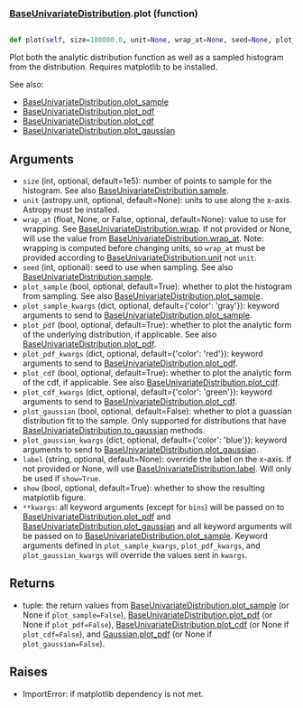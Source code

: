 ### [BaseUnivariateDistribution](BaseUnivariateDistribution.md).plot (function)


```py

def plot(self, size=100000.0, unit=None, wrap_at=None, seed=None, plot_sample=True, plot_sample_kwargs={'color': 'gray'}, plot_pdf=True, plot_pdf_kwargs={'color': 'red'}, plot_cdf=False, plot_cdf_kwargs={'color': 'green'}, plot_gaussian=False, plot_gaussian_kwargs={'color': 'blue'}, label=None, show=False, **kwargs)

```



Plot both the analytic distribution function as well as a sampled
histogram from the distribution.  Requires matplotlib to be installed.

See also:

* [BaseUnivariateDistribution.plot_sample](BaseUnivariateDistribution.plot_sample.md)
* [BaseUnivariateDistribution.plot_pdf](BaseUnivariateDistribution.plot_pdf.md)
* [BaseUnivariateDistribution.plot_cdf](BaseUnivariateDistribution.plot_cdf.md)
* [BaseUnivariateDistribution.plot_gaussian](BaseUnivariateDistribution.plot_gaussian.md)

Arguments
-----------
* `size` (int, optional, default=1e5): number of points to sample for
    the histogram.  See also [BaseUnivariateDistribution.sample](BaseUnivariateDistribution.sample.md).
* `unit` (astropy.unit, optional, default=None): units to use along
    the x-axis.  Astropy must be installed.
* `wrap_at` (float, None, or False, optional, default=None): value to
    use for wrapping.  See [BaseUnivariateDistribution.wrap](BaseUnivariateDistribution.wrap.md).  If not provided or None,
    will use the value from [BaseUnivariateDistribution.wrap_at](BaseUnivariateDistribution.wrap_at.md).  Note: wrapping is
    computed before changing units, so `wrap_at` must be provided
    according to [BaseUnivariateDistribution.unit](BaseUnivariateDistribution.unit.md) not `unit`.
* `seed` (int, optional): seed to use when sampling.  See also
    [BaseUnivariateDistribution.sample](BaseUnivariateDistribution.sample.md).
* `plot_sample` (bool, optional, default=True): whether to plot the
    histogram from sampling.  See also [BaseUnivariateDistribution.plot_sample](BaseUnivariateDistribution.plot_sample.md).
* `plot_sample_kwargs` (dict, optional, default={'color': 'gray'}):
    keyword arguments to send to [BaseUnivariateDistribution.plot_sample](BaseUnivariateDistribution.plot_sample.md).
* `plot_pdf` (bool, optional, default=True): whether to plot the
    analytic form of the underlying distribution, if applicable.
    See also [BaseUnivariateDistribution.plot_pdf](BaseUnivariateDistribution.plot_pdf.md).
* `plot_pdf_kwargs` (dict, optional, default={'color': 'red'}):
    keyword arguments to send to [BaseUnivariateDistribution.plot_pdf](BaseUnivariateDistribution.plot_pdf.md).
* `plot_cdf` (bool, optional, default=True): whether to plot the
    analytic form of the cdf, if applicable.
    See also [BaseUnivariateDistribution.plot_cdf](BaseUnivariateDistribution.plot_cdf.md).
* `plot_cdf_kwargs` (dict, optional, default={'color': 'green'}):
    keyword arguments to send to [BaseUnivariateDistribution.plot_cdf](BaseUnivariateDistribution.plot_cdf.md).
* `plot_gaussian` (bool, optional, default=False): whether to plot
    a guassian distribution fit to the sample.  Only supported for
    distributions that have [BaseUnivariateDistribution.to_gaussian](BaseUnivariateDistribution.to_gaussian.md) methods.
* `plot_gaussian_kwargs` (dict, optional, default={'color': 'blue'}):
    keyword arguments to send to [BaseUnivariateDistribution.plot_gaussian](BaseUnivariateDistribution.plot_gaussian.md).
* `label` (string, optional, default=None): override the label on the
    x-axis.  If not provided or None, will use [BaseUnivariateDistribution.label](BaseUnivariateDistribution.label.md).  Will
    only be used if `show=True`.
* `show` (bool, optional, default=True): whether to show the resulting
    matplotlib figure.
* `**kwargs`: all keyword arguments (except for `bins`) will be passed
    on to [BaseUnivariateDistribution.plot_pdf](BaseUnivariateDistribution.plot_pdf.md) and [BaseUnivariateDistribution.plot_gaussian](BaseUnivariateDistribution.plot_gaussian.md) and all
    keyword arguments will be passed on to [BaseUnivariateDistribution.plot_sample](BaseUnivariateDistribution.plot_sample.md).
    Keyword arguments defined in `plot_sample_kwargs`,
    `plot_pdf_kwargs`, and `plot_gaussian_kwargs`
    will override the values sent in `kwargs`.

Returns
--------
* tuple: the return values from [BaseUnivariateDistribution.plot_sample](BaseUnivariateDistribution.plot_sample.md) (or None if
    `plot_sample=False`), [BaseUnivariateDistribution.plot_pdf](BaseUnivariateDistribution.plot_pdf.md) (or None if `plot_pdf=False`),
    [BaseUnivariateDistribution.plot_cdf](BaseUnivariateDistribution.plot_cdf.md) (or None if `plot_cdf=False`),
    and [Gaussian.plot_pdf](Gaussian.plot_pdf.md) (or None if `plot_gaussian=False`).

Raises
--------
* ImportError: if matplotlib dependency is not met.

